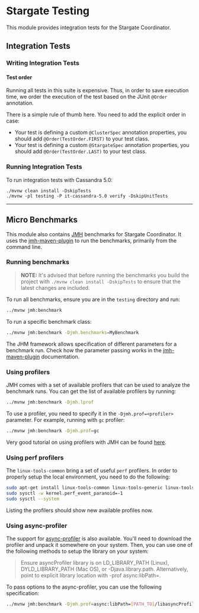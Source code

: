 # Stargate Testing

This module provides integration tests for the Stargate Coordinator.

## Integration Tests

### Writing Integration Tests

#### Test order

Running all tests in this suite is expensive.
Thus, in order to save execution time, we order the execution of the test based on the JUnit `@Order` annotation.

There is a simple rule of thumb here.
You need to add the explicit order in case:

* Your test is defining a custom `@ClusterSpec` annotation properties, you should add `@Order(TestOrder.FIRST)` to your test class.
* Your test is defining a custom `@StargateSpec` annotation properties, you should add `@Order(TestOrder.LAST)` to your test class.

### Running Integration Tests

To run integration tests with Cassandra 5.0:

```shell
./mvnw clean install -DskipTests
./mvnw -pl testing -P it-cassandra-5.0 verify -DskipUnitTests
```

-----

## Micro Benchmarks

This module also contains [JMH](https://github.com/openjdk/jmh) benchmarks for Stargate Coordinator.
It uses the [jmh-maven-plugin](https://github.com/metlos/jmh-maven-plugin) to run the benchmarks, primarily from the command line.

### Running benchmarks

> **NOTE:** It's advised that before running the benchmarks you build the project with `./mvnw clean install -DskipTests` to ensure that the latest changes are included.

To run all benchmarks, ensure you are in the `testing` directory and run:

```bash
../mvnw jmh:benchmark
```

To run a specific benchmark class:

```bash
../mvnw jmh:benchmark -Djmh.benchmarks=MyBenchmark
```

The JHM framework allows specification of different parameters for a benchmark run.
Check how the parameter passing works in the [jmh-maven-plugin](https://github.com/metlos/jmh-maven-plugin#passing-parameters) documentation.

### Using profilers

JMH comes with a set of available profilers that can be used to analyze the benchmark runs.
You can get the list of available profilers by running:

```bash
../mvnw jmh:benchmark -Djmh.lprof
```

To use a profiler, you need to specify it in the `-Djmh.prof=<profiler>` parameter.
For example, running with `gc` profiler:

```bash
../mvnw jmh:benchmark -Djmh.prof=gc
```

Very good tutorial on using profilers with JMH can be found [here](https://gist.github.com/markrmiller/a04f5c734fad879f688123bc312c21af#jmh-profilers).

### Using perf profilers

The `linux-tools-common` bring a set of useful `perf` profilers.
In order to properly setup the local environment, you need to do the following:

```bash
sudo apt-get install linux-tools-common linux-tools-generic linux-tools-`uname -r`
sudo sysctl -w kernel.perf_event_paranoid=-1
sudo sysctl --system
```

Listing the profilers should show new available profiles now.

### Using async-profiler

The support for [async-profiler](https://github.com/async-profiler/async-profiler) is also available.
You'll need to download the profiler and unpack it somewhere on your system.
Then, you can use one of the following methods to setup the library on your system:

> Ensure asyncProfiler library is on LD_LIBRARY_PATH (Linux), DYLD_LIBRARY_PATH (Mac OS), or -Djava.library.path. Alternatively, point to explicit library location with -prof async:libPath=<path>.

To pass options to the async-profiler, you can use the following specification:

```bash
../mvnw jmh:benchmark -Djmh.prof=async:libPath=[PATH_TO]/libasyncProfiler.so\;output=flamegraph\;dir=profile-results\;event=alloc
```

